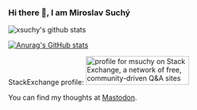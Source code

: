 ### Hi there 👋, I am Miroslav Suchý

![xsuchy's github stats](https://github-readme-stats-git-masterrstaa-rickstaa.vercel.app/api?username=xsuchy&show_icons=true&theme=tokyonight)

[![Anurag's GitHub stats](https://github-readme-stats.vercel.app/api?username=anuraghazra)](https://github.com/anuraghazra/github-readme-stats)

StackExchange profile: 
<a href="https://stackexchange.com/users/4266407">
<img src="https://stackexchange.com/users/flair/4266407.png" width="208" height="58" alt="profile for msuchy on Stack Exchange, a network of free, community-driven Q&amp;A sites" title="profile for msuchy on Stack Exchange, a network of free, community-driven Q&amp;A sites">
</a>

<!--
**xsuchy/xsuchy** is a ✨ _special_ ✨ repository because its `README.md` (this file) appears on your GitHub profile.

Here are some ideas to get you started:

- 🔭 I’m currently working on ...
- 🌱 I’m currently learning ...
- 👯 I’m looking to collaborate on ...
- 🤔 I’m looking for help with ...
- 💬 Ask me about ...
- 📫 How to reach me: ...
- 😄 Pronouns: ...
- ⚡ Fun fact: ...
-->

You can find my thoughts at <a rel="me" href="https://rodina-sucha.cz/@mirek">Mastodon</a>.
